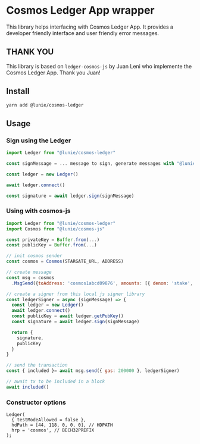 # Cosmos Ledger App wrapper

This library helps interfacing with Cosmos Ledger App. It provides a developer friendly interface and user friendly error messages.

## THANK YOU

This library is based on `ledger-cosmos-js` by Juan Leni who implemente the Cosmos Ledger App. Thank you Juan!

## Install

```bash
yarn add @lunie/cosmos-ledger
```

## Usage

### Sign using the Ledger

```js
import Ledger from "@lunie/cosmos-ledger"

const signMessage = ... message to sign, generate messages with "@lunie/cosmos-js"

const ledger = new Ledger()

await ledger.connect()

const signature = await ledger.sign(signMessage)
```

### Using with cosmos-js

```js
import Ledger from "@lunie/cosmos-ledger"
import Cosmos from "@lunie/cosmos-js"

const privateKey = Buffer.from(...)
const publicKey = Buffer.from(...)

// init cosmos sender
const cosmos = Cosmos(STARGATE_URL, ADDRESS)

// create message
const msg = cosmos
  .MsgSend({toAddress: 'cosmos1abcd09876', amounts: [{ denom: 'stake', amount: 10 }})

// create a signer from this local js signer library
const ledgerSigner = async (signMessage) => {
  const ledger = new Ledger()
  await ledger.connect()
  const publicKey = await ledger.getPubKey()
  const signature = await ledger.sign(signMessage)

  return {
    signature,
    publicKey
  }
}

// send the transaction
const { included }= await msg.send({ gas: 200000 }, ledgerSigner)

// await tx to be included in a block
await included()
```

### Constructor options
```
Ledger(
  { testModeAllowed = false },
  hdPath = [44, 118, 0, 0, 0], // HDPATH
  hrp = 'cosmos', // BECH32PREFIX
);
```
